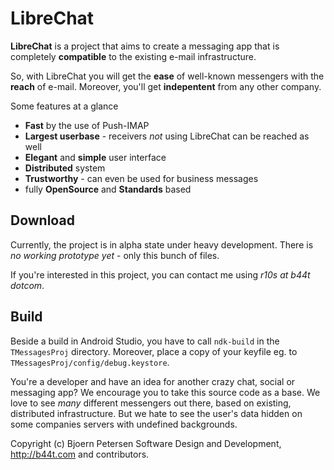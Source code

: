 LibreChat
================================================================================

**LibreChat** is a project that aims to create a messaging app that is completely
**compatible** to the existing e-mail infrastructure.

So, with LibreChat you will get the **ease** of well-known messengers with the
**reach** of e-mail. Moreover, you'll get **indepentent** from any other
company.

Some features at a glance

- **Fast** by the use of Push-IMAP
- **Largest userbase** - receivers _not_ using LibreChat can be reached as well
- **Elegant** and **simple** user interface
- **Distributed** system
- **Trustworthy** - can even be used for business messages
- fully **OpenSource** and **Standards** based


Download
--------------------------------------------------------------------------------

Currently, the project is in alpha state under heavy development.  There is 
_no working prototype yet_ - only this bunch of files.

If you're interested in this project, you can contact me using 
_r10s at b44t dotcom_.


Build
--------------------------------------------------------------------------------

Beside a build in Android Studio, you have to call `ndk-build` in the
`TMessagesProj` directory.  Moreover, place a copy of your keyfile eg. to
`TMessagesProj/config/debug.keystore`.

You're a developer and have an idea for another crazy chat, social or messaging
app?  We encourage you to take this source code as a base.  We love to see 
_many_ different messengers out there, based on existing, distributed 
infrastructure.  But we hate to see the user's data hidden on some companies
servers with undefined backgrounds.


Copyright (c) Bjoern Petersen Software Design and Development,
http://b44t.com and contributors.
